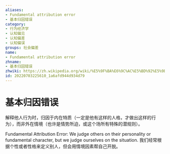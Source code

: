 ```yaml
---
aliases:
- Fundamental attribution error
- 基本归因错误
category:
- 行为经济学
- 认知偏见
- 认知偏差
- 认知偏误
groups: 社会偏差
name:
- Fundamental attribution error
zhname:
- 基本归因错误
zhwiki: https://zh.wikipedia.org/wiki/%E5%9F%BA%E6%9C%AC%E5%BD%92%E5%9B%A0%E9%94%99%E8%AF%AF
id: 20220703225610_1a6afd944d934d79
---
```


# 基本归因错误

解释他人行为时，归因于内在特质（一定是他有这样的人格，才做出这样的行为），而非外在情境（也许是情势所迫，或这个场所有特殊的潜规则）。

Fundamental Attribution Error: We judge others on their personality or fundamental character, but we judge ourselves on the situation. 我们经常根据个性或者性格来定义别人，但会用情境因素帮自己开脱。
